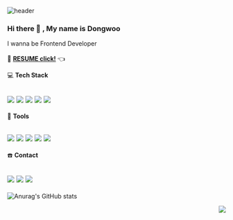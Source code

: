 ![header](https://capsule-render.vercel.app/api?type=waving&color=3e67ed&height=100&section=header)

### Hi there 👋 , My name is Dongwoo

I wanna be Frontend Developer<br/>
<br/>
📑 [**RESUME click!**](https://spring-fang-155.notion.site/Tidy-Code-3b8fa188e4e34a95bd5b2299d7ff86bd) 👈
<br/>

:computer: **Tech Stack**

<img src="https://img.shields.io/badge/React-61DAFB?style=flat&logo=React&logoColor=fff"/> <img src="https://img.shields.io/badge/JavaScript-F7DF1E?style=flat&logo=JavaScript&logoColor=fff"/> <img src="https://img.shields.io/badge/HTML5-E34F26?style=flat&logo=HTML5&logoColor=fff"/> <img src="https://img.shields.io/badge/CSS3-1572B6?style=flat&logo=CSS3&logoColor=fff"/> <img src="https://img.shields.io/badge/Sass-CC6699?style=flat&logo=Sass&logoColor=fff"/> 
---
:hammer: **Tools**

<img src="https://img.shields.io/badge/GitHub-181717?style=flat&logo=GitHub&logoColor=fff"/> <img src="https://img.shields.io/badge/Slack-4A154B?style=flat&logo=Slack&logoColor=fff"/> <img src="https://img.shields.io/badge/Photoshop-31A8FF?style=flat&logo=Adobe Photoshop&logoColor=fff"/> <img src="https://img.shields.io/badge/XD-FF61F6?style=flat&logo=Adobe XD&logoColor=fff"/> <img src="https://img.shields.io/badge/Figma-F24E1E?style=flat&logo=Figma&logoColor=fff"/> 
---
:telephone: **Contact**

<a href="mailto:nlp.with.deep.ehddl453@naver.com" target="_blank"><img src="https://img.shields.io/badge/Gmail-EA4335?style=flat&logo=Gmail&logoColor=fff"/></a> <a href="https://devwoodie.tistory.com" target="_blank"><img src="https://img.shields.io/badge/Tistory-F16521?style=flat&logo=ts-node&logoColor=fff"/><a/> <a href="https://velog.io/@woodie" target="_blank"><img src="https://img.shields.io/badge/Velog-20C997?style=flat&logo=Velog&logoColor=fff"/><a/> 
---

![Anurag's GitHub stats](https://github-readme-stats.vercel.app/api?username=devwoodie&theme=default&show_icons=true&bg_color=fff&title_color=3e67ed&text_color=000&border_color=3e67ed&icon_color=faeb23)


<div align="right"><a href="https://hits.seeyoufarm.com"><img src="https://hits.seeyoufarm.com/api/count/incr/badge.svg?url=https%3A%2F%2Fgithub.com%2Fdevwoodie&count_bg=%237594F9&title_bg=%23555555&icon=github.svg&icon_color=%23E7E7E7&title=Views&edge_flat=false"/></a></div>
